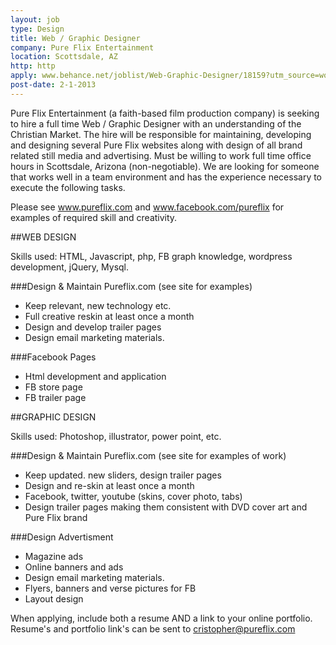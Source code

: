 ```yaml
---
layout: job
type: Design
title: Web / Graphic Designer
company: Pure Flix Entertainment
location: Scottsdale, AZ
http: http
apply: www.behance.net/joblist/Web-Graphic-Designer/18159?utm_source=workcreative.net
post-date: 2-1-2013
---
```


Pure Flix Entertainment (a faith-based film production company) is seeking to hire a full time Web / Graphic Designer with an understanding of the Christian Market. The hire will be responsible for maintaining, developing and designing several Pure Flix websites along with design of all brand related still media and advertising. Must be willing to work full time office hours in Scottsdale, Arizona (non-negotiable). We are looking for someone that works well in a team environment and has the experience necessary to execute the following tasks.
 
Please see www.pureflix.com and www.facebook.com/pureflix for examples of required skill and creativity.

##WEB DESIGN

Skills used: HTML, Javascript, php, FB graph knowledge, wordpress development, jQuery, Mysql.

###Design & Maintain Pureflix.com (see site for examples)
* Keep relevant, new technology etc.
* Full creative reskin at least once a month
* Design and develop trailer pages
* Design email marketing materials.

###Facebook Pages
* Html development and application
* FB store page
* FB trailer page
 
##GRAPHIC DESIGN

Skills used: Photoshop, illustrator, power point, etc.

###Design & Maintain Pureflix.com (see site for examples of work)
* Keep updated. new sliders, design trailer pages
* Design and re-skin at least once a month
* Facebook, twitter, youtube (skins, cover photo, tabs)
* Design trailer pages making them consistent with DVD cover art and Pure Flix brand

###Design Advertisment
* Magazine ads
* Online banners and ads
* Design email marketing materials.
* Flyers, banners and verse pictures for FB
* Layout design
 
When applying, include both a resume AND a link to your online portfolio. Resume's and portfolio link's can be sent to cristopher@pureflix.com